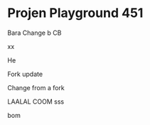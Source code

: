 # Projen Playground 451

Bara
Change b
CB

xx

He


Fork update

Change from a fork

LAALAL
COOM
sss

bom
